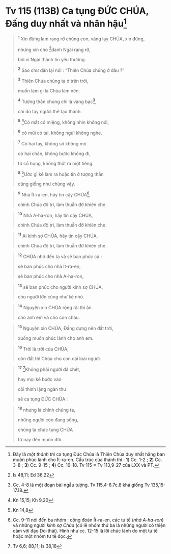 # Tv 115 (113B) Ca tụng ĐỨC CHÚA, Đấng duy nhất và nhân hậu[^1]

> <sup><b>1</b></sup> Xin đừng làm rạng rỡ chúng con, vâng lạy CHÚA, xin đừng,
> 
> nhưng xin cho [^1*]danh Ngài rạng rỡ,
> 
> bởi vì Ngài thành tín yêu thương.
>


> <sup><b>2</b></sup> Sao chư dân lại nói : “Thiên Chúa chúng ở đâu ?”
>


> <sup><b>3</b></sup> Thiên Chúa chúng ta ở trên trời,
> 
> muốn làm gì là Chúa làm nên.
>


> <sup><b>4</b></sup> Tượng thần chúng chỉ là vàng bạc[^2],
> 
> chỉ do tay người thế tạo thành.
>


> <sup><b>5</b></sup> [^2*]Có mắt có miệng, không nhìn không nói,
>


> <sup><b>6</b></sup> có mũi có tai, không ngửi không nghe.
>


> <sup><b>7</b></sup> Có hai tay, không sờ không mó
> 
> có hai chân, không bước không đi,
> 
> từ cổ họng, không thốt ra một tiếng.
>


> <sup><b>8</b></sup> [^3*]Ước gì kẻ làm ra hoặc tin ở tượng thần
> 
> cũng giống như chúng vậy.
>


> <sup><b>9</b></sup> Nhà Ít-ra-en, hãy tin cậy CHÚA[^3],
> 
> chính Chúa độ trì, làm thuẫn đỡ khiên che.
>


> <sup><b>10</b></sup> Nhà A-ha-ron, hãy tin cậy CHÚA,
> 
> chính Chúa độ trì, làm thuẫn đỡ khiên che.
>


> <sup><b>11</b></sup> Ai kính sợ CHÚA, hãy tin cậy CHÚA,
> 
> chính Chúa độ trì, làm thuẫn đỡ khiên che.
>


> <sup><b>12</b></sup> CHÚA nhớ đến ta và sẽ ban phúc cả :
> 
> sẽ ban phúc cho nhà Ít-ra-en,
> 
> sẽ ban phúc cho nhà A-ha-ron,
>


> <sup><b>13</b></sup> sẽ ban phúc cho người kính sợ CHÚA,
> 
> cho người lớn cũng như kẻ nhỏ.
>


> <sup><b>14</b></sup> Nguyện xin CHÚA rộng rãi thi ân
> 
> cho anh em và cho con cháu.
>


> <sup><b>15</b></sup> Nguyện xin CHÚA, Đấng dựng nên đất trời,
> 
> xuống muôn phúc lành cho anh em.
>


> <sup><b>16</b></sup> Trời là trời của CHÚA,
> 
> còn đất thì Chúa cho con cái loài người.
>


> <sup><b>17</b></sup> [^4*]Không phải người đã chết,
> 
> hay mọi kẻ bước vào
> 
> cõi thinh lặng ngàn thu
> 
> sẽ ca tụng ĐỨC CHÚA ;
>


> <sup><b>18</b></sup> nhưng là chính chúng ta,
> 
> những người còn đang sống,
> 
> chúng ta chúc tụng CHÚA
> 
> từ nay đến muôn đời.
>

[^1]: Đây là <i>một thánh thi</i> ca tụng Đức Chúa là Thiên Chúa duy nhất hằng ban muôn phúc lành cho Ít-ra-en. Cấu trúc của thánh thi : <b>1</b>) Cc. 1-2 ; <b>2</b>) Cc. 3-8 ; <b>3</b>) Cc. 9-15 ; <b>4</b>) Cc. 16-18. Tv 115 = Tv 113,9-27 của LXX và PT.
[^2]: Cc. 4-8 là một đoạn bài ngẫu tượng. Tv 115,4-6.7c.8 khá giống Tv 135,15-17.18.
[^3]: Cc. 9-11 nói đến ba nhóm : cộng đoàn Ít-ra-en, các tư tế (<i>nhà A-ha-ron</i>) và những người <i>kính sợ Chúa</i> (có lẽ nhóm thứ ba là những người có thiện cảm với đạo Do-thái). Hình như cc. 12-15 là lời chúc lành do một tư tế hoặc một nhóm tư tế đọc.
[^1*]: Is 48,11; Ed 36,22
[^2*]: Kn 15,15; Kh 9,20
[^3*]: Kn 14,8
[^4*]: Tv 6,6; 88,11; Is 38,18

